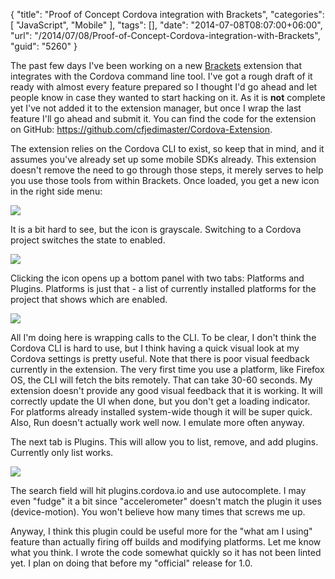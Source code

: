 {
	"title": "Proof of Concept Cordova integration with Brackets",
	"categories": [
		"JavaScript",
		"Mobile"
	],
	"tags": [],
	"date": "2014-07-08T08:07:00+06:00",
	"url": "/2014/07/08/Proof-of-Concept-Cordova-integration-with-Brackets",
	"guid": "5260"
}

<p>
The past few days I've been working on a new <a href="http://www.brackets.io">Brackets</a> extension that integrates with the Cordova command line tool. I've got a rough draft of it ready with almost every feature prepared so I thought I'd go ahead and let people know in case they wanted to start hacking on it. As it is <strong>not</strong> complete yet I've not added it to the extension manager, but once I wrap the last feature I'll go ahead and submit it. You can find the code for the extension on GitHub: <a href="https://github.com/cfjedimaster/Cordova-Extension">https://github.com/cfjedimaster/Cordova-Extension</a>.
</p>
<!--more-->
<p>
The extension relies on the Cordova CLI to exist, so keep that in mind, and it assumes you've already set up some mobile SDKs already. This extension doesn't remove the need to go through those steps, it merely serves to help you use those tools from within Brackets. Once loaded, you get a new icon in the right side menu:
</p>

<p>
<img src="http://www.raymondcamden.com/images/13.png" />
</p>

<p>
It is a bit hard to see, but the icon is grayscale. Switching to a Cordova project switches the state to enabled.
</p>

<p>
<img src="http://www.raymondcamden.com/images/23.png" />
</p>

<p>
Clicking the icon opens up a bottom panel with two tabs: Platforms and Plugins. Platforms is just that - a list of currently installed platforms for the project that shows which are enabled.
</p>

<p>
<img src="http://www.raymondcamden.com/images/31.png" />
</p>

<p>
All I'm doing here is wrapping calls to the CLI. To be clear, I don't think the Cordova CLI is hard to use, but I think having a quick visual look at my Cordova settings is pretty useful. Note that there is poor visual feedback currently in the extension. The very first time you use a platform, like Firefox OS, the CLI will fetch the bits remotely. That can take 30-60 seconds. My extension doesn't provide any good visual feedback that it is working. It will correctly update the UI when done, but you don't get a loading indicator. For platforms already installed system-wide though it will be super quick. Also, Run doesn't actually work well now. I emulate more often anyway.
</p>

<p>
The next tab is Plugins. This will allow you to list, remove, and add plugins. Currently only list works.
</p>

<p>
<img src="http://www.raymondcamden.com/images/41.png" />
</p>

<p>
The search field will hit plugins.cordova.io and use autocomplete. I may even "fudge" it a bit since "accelerometer" doesn't match the plugin it uses (device-motion). You won't believe how many times that screws me up.
</p>

<p>
Anyway, I think this plugin could be useful more for the "what am I using" feature than actually firing off builds and modifying platforms. Let me know what you think. I wrote the code somewhat quickly so it has not been linted yet. I plan on doing that before my "official" release for 1.0.
</p>